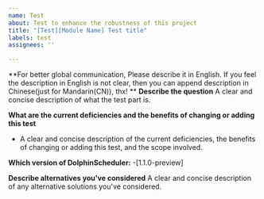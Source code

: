 ```yaml
---
name: Test
about: Test to enhance the robustness of this project
title: "[Test][Module Name] Test title"
labels: test
assignees: ''

---
```


**For better global communication, Please describe it in English. If you feel the description in English is not clear, then you can append description in Chinese(just for Mandarin(CN)), thx! **
**Describe the question**
A clear and concise description of what the test part is.

**What are the current deficiencies and the benefits of changing or adding this test**
- A clear and concise description of the current deficiencies, the benefits of changing or adding this test, and the scope involved.

**Which version of DolphinScheduler:**
 -[1.1.0-preview]

**Describe alternatives you've considered**
A clear and concise description of any alternative solutions you've considered.